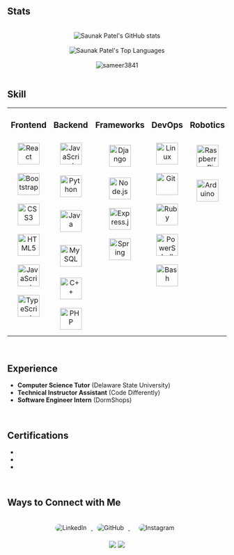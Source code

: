 ## Stats

</br>
   <div align="center"><img align="center" alt="Saunak Patel's GitHub stats" src="https://github-readme-stats.vercel.app/api?username=sameer3841&show_icons=true&theme=dracula"> </div>

   </br>

   <div align="center"><img align="center" alt="Saunak Patel's Top Languages" src="https://github-readme-stats.vercel.app/api/top-langs/?username=sameer3841&layout=compact&theme=dracula&hide=roff,tsql,c,scss"></div>

</br>
   <div align="center"><img align="center" src="https://github-readme-streak-stats.herokuapp.com/?user=sameer3841&theme=dracula&" alt="sameer3841" style="margin-left: auto; margin-right: auto"/></div>

</br>

## Skill  
<table><tr><td valign="top" width="20%">

### Frontend  
<div align="center">  
<a href="https://reactjs.org/" target="_blank"><img style="margin: 10px" src="https://profilinator.rishav.dev/skills-assets/react-original-wordmark.svg" alt="React" height="50" /></a>  
<a href="https://getbootstrap.com/docs/3.4/javascript/" target="_blank"><img style="margin: 10px" src="https://profilinator.rishav.dev/skills-assets/bootstrap-plain.svg" alt="Bootstrap" height="50" /></a>  
<a href="https://www.w3schools.com/css/" target="_blank"><img style="margin: 10px" src="https://profilinator.rishav.dev/skills-assets/css3-original-wordmark.svg" alt="CSS3" height="50" /></a>  
<a href="https://en.wikipedia.org/wiki/HTML5" target="_blank"><img style="margin: 10px" src="https://profilinator.rishav.dev/skills-assets/html5-original-wordmark.svg" alt="HTML5" height="50" /></a>  
<a href="https://www.javascript.com/" target="_blank"><img style="margin: 10px" src="https://profilinator.rishav.dev/skills-assets/javascript-original.svg" alt="JavaScript" height="50" /></a>  
<a href="https://www.typescriptlang.org/" target="_blank"><img style="margin: 10px" src="https://profilinator.rishav.dev/skills-assets/typescript-original.svg" alt="TypeScript" height="50" /></a>  
</div>

</td><td valign="top" width="20%">

### Backend  
<div align="center"> 
<a href="https://www.javascript.com/" target="_blank"><img style="margin: 10px" src="https://profilinator.rishav.dev/skills-assets/javascript-original.svg" alt="JavaScript" height="50" /></a>   
<img style="margin: 15px" src="https://profilinator.rishav.dev/skills-assets/python-original.svg" alt="Python" height="50" />  
<img style="margin: 15px" src="https://profilinator.rishav.dev/skills-assets/java-original-wordmark.svg" alt="Java" height="50" />  
<img style="margin: 15px" src="https://profilinator.rishav.dev/skills-assets/mysql-original-wordmark.svg" alt="MySQL" height="50" />  
<img style="margin: 10px" src="https://profilinator.rishav.dev/skills-assets/cplusplus-original.svg" alt="C++" height="50" />
<a href="https://www.php.net/" target="_blank"><img style="margin: 10px" src="https://profilinator.rishav.dev/skills-assets/php-original.svg" alt="PHP" height="50" /></a> 
</div>

</td><td valign="top" width="20%">

### Frameworks
<div align="center">  
<img style="margin: 15px" src="https://profilinator.rishav.dev/skills-assets/django-original.svg" alt="Django" height="50" />  
<a href="https://nodejs.org/" target="_blank"><img style="margin: 10px" src="https://profilinator.rishav.dev/skills-assets/nodejs-original-wordmark.svg" alt="Node.js" height="50" /></a>  
<a href="https://expressjs.com/" target="_blank"><img style="margin: 10px" src="https://profilinator.rishav.dev/skills-assets/express-original-wordmark.svg" alt="Express.js" height="50" /></a> 
<a href="https://docs.spring.io/spring-framework/docs/3.0.x/reference/expressions.html#:~:text=The%20Spring%20Expression%20Language%20(SpEL,and%20basic%20string%20templating%20functionality." target="_blank"><img style="margin: 10px" src="https://profilinator.rishav.dev/skills-assets/springio-icon.svg" alt="Spring" height="50" /></a>  


</div>

</td><td valign="top" width="20%">

### DevOps  
<div align="center">  
<a href="https://www.linux.org/" target="_blank"><img style="margin: 10px" src="https://profilinator.rishav.dev/skills-assets/linux-original.svg" alt="Linux" height="50" /></a>  
<a href="https://github.com/" target="_blank"><img style="margin: 10px" src="https://profilinator.rishav.dev/skills-assets/git-scm-icon.svg" alt="Git" height="50" /></a>  
<a href="https://www.ruby-lang.org/en/" target="_blank"><img style="margin: 10px" src="https://profilinator.rishav.dev/skills-assets/ruby-original-wordmark.svg" alt="Ruby" height="50" /></a>  
<a href="https://docs.microsoft.com/en-us/powershell/" target="_blank"><img style="margin: 10px" src="https://profilinator.rishav.dev/skills-assets/powershell.png" alt="PowerShell" height="50" /></a>  
<a href="https://www.gnu.org/software/bash/" target="_blank"><img style="margin: 10px" src="https://profilinator.rishav.dev/skills-assets/gnu_bash-icon.svg" alt="Bash" height="50" /></a>  
</div>

</td><td valign="top" width="20%">

### Robotics
<div align="center">  
<img style="margin: 15px" src="https://profilinator.rishav.dev/skills-assets/raspberrypi.png" alt="Raspberry Pi" height="50" />  
<img style="margin: 15px" src="https://profilinator.rishav.dev/skills-assets/arduino.png" alt="Arduino" height="50" />  
</div>

</td></tr></table>  

</br>

## Experience

- <b>Computer Science Tutor</b> (Delaware State University)
- <b>Technical Instructor Assistant</b> (Code Differently)
- <b>Software Engineer Intern</b> (DormShops)

</br>

## Certifications

- <a href="https://www.coursera.org/account/accomplishments/professional-cert/8Y3XBW4Q2JHT" style="color: white">Google - User Experience Design Specialization</a>
- <a href="https://www.hackerrank.com/certificates/bb4ab1aeb716" style="color: white">Hackerrank - Python</a>
- <a href="https://www.hackerrank.com/certificates/923fb571d532" style="color: white">Hackerrank - Java</a>

</br>

## Ways to Connect with Me

<div align="center">
<a href="https://www.linkedin.com/in/sameer-patel-a1a21a250/" target="_blank">
<img src="https://img.shields.io/badge/LinkedIn-0077B5?style=for-the-badge&logo=linkedin&logoColor=white" title="LinkedIn"  alt="LinkedIn" style="display:inline-block; border-radius: 100px; margin: 10px;"/>
</a>
<a href="https://www.github.com/sameer3841" target="_blank">
<img src="https://img.shields.io/badge/GitHub-100000?style=for-the-badge&logo=github&logoColor=white" title="GitHub"  alt="GitHub" style="display:inline-block; border-radius: 100px; margin: 10px;"/>
</a>
<a href="https://www.instagram.com/sameer0726/" target="_blank" style="display:inline-block; border-radius: 100px; margin: 10px;">
<img src="https://img.shields.io/badge/Instagram-E4405F?style=for-the-badge&logo=instagram&logoColor=white" title="Instagram"  alt="Instagram" style="display:inline-block; border-radius: 100px; margin: 10px;"/>

</a>
</div>

<div align="center">
            <a href="https://www.buymeacoffee.com/sameerpated" target="_blank" style="display: inline-block;">
                <img
                    src="https://img.shields.io/badge/Donate-Buy%20Me%20A%20Coffee-orange.svg?style=flat-square&logo=buymeacoffee" 
                    align="center"
                />
            </a>
            <img src="https://komarev.com/ghpvc/?username=sameerpated&&style=flat-square" align="center" /></div>

